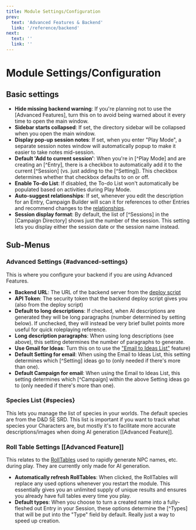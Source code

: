 ```yaml
---
title: Module Settings/Configuration
prev: 
  text: 'Advanced Features & Backend'
  link: '/reference/backend'
next: 
  text: ''
  link: ''
---
```

# Module Settings/Configuration

## Basic settings

- **Hide missing backend warning**: If you're planning not to use the [Advanced Features], turn this on to avoid being warned about it every time to open the main window.  
- **Sidebar starts collapsed**: If set, the directory sidebar will be collapsed when you open the main window.  
- **Display pop-up session notes**: If set, when you enter "Play Mode", a separate session notes window will automatically popup to make it easier to take notes mid-session.
- **Default 'Add to current session'**: When you're in [^Play Mode] and are creating an [^Entry], there is a checkbox to automatically add it to the current [^Session] (vs. just adding to the [^Setting]).  This checkbox determines whether that checkbox defaults to on or off.
- **Enable To-do List**: If disabled, the To-do List won't automatically be populated based on activities during Play Mode.
- **Auto-suggest relationships**: If set, whenever you edit the description for an Entry, Campaign Builder will scan it for references to other Entries and recommend changes to the [relationships](/reference/world-building/content/entry/relationships).
- **Session display format**: By default, the list of [^Sessions] in the [Campaign Directory] shows just the number of the session.  This setting lets you display either the session date or the session name instead.

## Sub-Menus
### Advanced Settings {#advanced-settings}
This is where you configure your backend if you are using Advanced Features.
- **Backend URL**: The URL of the backend server from the [deploy script](/reference/backend/deploy)
- **API Token**: The security token that the backend deploy script gives you (also from the deploy script)
- **Default to long descriptions**: If checked, when AI descriptions are generated they will be long paragraphs (number determined by setting below).  If unchecked, they will instead be very brief bullet points more useful for quick roleplaying reference.
- **Long description paragraphs**: When using long descriptions (see above), this setting determines the number of paragraphs to generate.
- **Use Gmail for Ideas**: Turn this on to use the ["Email to Ideas List"](/reference/backend/email) feature)
- **Default Setting for email**: When using the Email to Ideas List, this setting determines which [^Setting] ideas go to (only needed if there's more than one).
- **Default Campaign for email**: When using the Email to Ideas List, this setting determines which [^Campaign] within the above Setting ideas go to (only needed if there's more than one).

### Species List {#species}
This lets you manage the list of species in your worlds.  The default species are from the D&D 5E SRD.  This list is important if you want to track what species your Characters are, but mostly it's to facilitate more accurate descriptions/images when doing AI generation [[Advanced Feature]].

### Roll Table Settings [[Advanced Feature]]
This relates to the [RollTables](/reference/play-mode/name-generation#rolltables) used to rapidly generate NPC names, etc. during play.  They are currently only made for AI generation.
- **Automatically refresh RollTables**: When clicked, the RollTables will replace any used options whenever you restart the module.  This essentially gives you an unlimited supply of unique results and ensures you already have full tables every time you play.
- **Default types**: When you choose to turn a created name into a fully-fleshed out Entry in your Session, these options determine the [^Types] that will be put into the "Type" field by default.  Really just a way to speed up creation.

